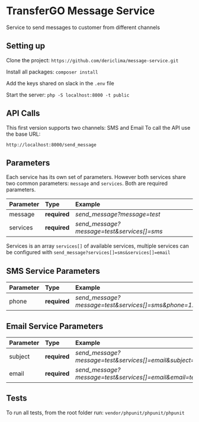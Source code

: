 # TransferGO Message Service

Service to send messages to customer from different channels

## Setting up

Clone the project: `https://github.com/dericlima/message-service.git`

Install all packages: `composer install`

Add the keys shared on slack in the `.env` file

Start the server: `php -S localhost:8000 -t public`

## API Calls

This first version supports two channels: SMS and Email
To call the API use the base URL:

`http://localhost:8000/send_message`

## Parameters

Each service has its own set of parameters. However both services share two common parameters: `message` and `services`.
Both are required parameters.

| Parameter    | Type | Example |
| :-------- | :------------ | :----------|
| message    | **required** | _send_message?message=test_ |
| services    | **required** | _send_message?message=test&services[]=sms_ |

Services is an array `services[]` of available services, multiple services can be configured with `send_message?services[]=sms&services[]=email`

## SMS Service Parameters

| Parameter    | Type | Example |
| :-------- | :------------ | :----------|
| phone    | **required** | _send_message?message=test&services[]=sms&phone=123456789_ |

## Email Service Parameters

| Parameter    | Type | Example |
| :-------- | :------------ | :----------|
| subject    | **required** | _send_message?message=test&services[]=email&subject=testSubject_ |
| email    | **required** | _send_message?message=test&services[]=email&email=test@test.com_ |

## Tests

To run all tests, from the root folder run: `vendor/phpunit/phpunit/phpunit`
